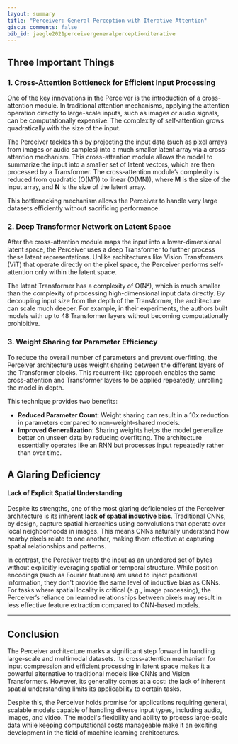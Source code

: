 ```yaml
---
layout: summary
title: "Perceiver: General Perception with Iterative Attention"
giscus_comments: false
bib_id: jaegle2021perceivergeneralperceptioniterative
---
```


## Three Important Things

### 1. Cross-Attention Bottleneck for Efficient Input Processing

One of the key innovations in the Perceiver is the introduction of a cross-attention module. In traditional attention mechanisms, applying the attention operation directly to large-scale inputs, such as images or audio signals, can be computationally expensive. The complexity of self-attention grows quadratically with the size of the input.

The Perceiver tackles this by projecting the input data (such as pixel arrays from images or audio samples) into a much smaller latent array via a cross-attention mechanism. This cross-attention module allows the model to summarize the input into a smaller set of latent vectors, which are then processed by a Transformer. The cross-attention module’s complexity is reduced from quadratic (O(M²)) to linear (O(MN)), where **M** is the size of the input array, and **N** is the size of the latent array.

This bottlenecking mechanism allows the Perceiver to handle very large datasets efficiently without sacrificing performance.

### 2. Deep Transformer Network on Latent Space

After the cross-attention module maps the input into a lower-dimensional latent space, the Perceiver uses a deep Transformer to further process these latent representations. Unlike architectures like Vision Transformers (ViT) that operate directly on the pixel space, the Perceiver performs self-attention only within the latent space. 

The latent Transformer has a complexity of O(N²), which is much smaller than the complexity of processing high-dimensional input data directly. By decoupling input size from the depth of the Transformer, the architecture can scale much deeper. For example, in their experiments, the authors built models with up to 48 Transformer layers without becoming computationally prohibitive.

<!-- ---
{% include figure.html 
    path="/assets/img/perciever.jpg"
    width="600px"
    class="z-depth-1"
    caption="Taxonomy of the 6 core challenges in multimodal machine learning"
%}
--- -->

### 3. Weight Sharing for Parameter Efficiency

To reduce the overall number of parameters and prevent overfitting, the Perceiver architecture uses weight sharing between the different layers of the Transformer blocks. This recurrent-like approach enables the same cross-attention and Transformer layers to be applied repeatedly, unrolling the model in depth.

This technique provides two benefits:
- **Reduced Parameter Count**: Weight sharing can result in a 10x reduction in parameters compared to non-weight-shared models.
- **Improved Generalization**: Sharing weights helps the model generalize better on unseen data by reducing overfitting. The architecture essentially operates like an RNN but processes input repeatedly rather than over time.

## A Glaring Deficiency

#### Lack of Explicit Spatial Understanding

Despite its strengths, one of the most glaring deficiencies of the Perceiver architecture is its inherent **lack of spatial inductive bias**. Traditional CNNs, by design, capture spatial hierarchies using convolutions that operate over local neighborhoods in images. This means CNNs naturally understand how nearby pixels relate to one another, making them effective at capturing spatial relationships and patterns.

In contrast, the Perceiver treats the input as an unordered set of bytes without explicitly leveraging spatial or temporal structure. While position encodings (such as Fourier features) are used to inject positional information, they don't provide the same level of inductive bias as CNNs. For tasks where spatial locality is critical (e.g., image processing), the Perceiver’s reliance on learned relationships between pixels may result in less effective feature extraction compared to CNN-based models.

---

## Conclusion

The Perceiver architecture marks a significant step forward in handling large-scale and multimodal datasets. Its cross-attention mechanism for input compression and efficient processing in latent space makes it a powerful alternative to traditional models like CNNs and Vision Transformers. However, its generality comes at a cost: the lack of inherent spatial understanding limits its applicability to certain tasks.

Despite this, the Perceiver holds promise for applications requiring general, scalable models capable of handling diverse input types, including audio, images, and video. The model's flexibility and ability to process large-scale data while keeping computational costs manageable make it an exciting development in the field of machine learning architectures.
